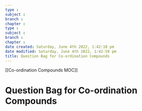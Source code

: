 ```yaml
---
type : 
subject : 
branch :
chapter :
type : 
subject : 
branch :
chapter :
date created: Saturday, June 4th 2022, 1:42:10 pm
date modified: Saturday, June 4th 2022, 1:42:59 pm
title: Question Bag for Co-ordination Compounds
---
```


[[Co-ordination Compounds MOC]]

# Question Bag for Co-ordination Compounds
